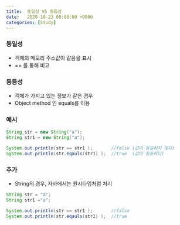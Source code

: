 ```yaml
---
title:  동일성 VS 동등성
date:   2020-10-23 00:00:00 +0000
categories: [Study]
---
```

### 동일성
  + 객체의 메모리 주소값이 같음을 표시
  + == 를 통해 비교
### 동등성
  + 객체가 가지고 있는 정보가 같은 경우
  + Object method 인 equals를 이용
### 예시

```java
String str = new String("a");
String str1 = new String("a");

System.out.println(str == str1 );       //false (값이 동일하지 않다)
System.out.println(str.eqauls(str1) );  //true  (값이 동등하다)
```

### 추가
  + String의 경우, 자바에서는 원시타입처럼 처리
  
```java
String str = "a";
String str1 ="a";

System.out.println(str == str1 );       //false
System.out.println(str.eqauls(str1) );  //true
```
